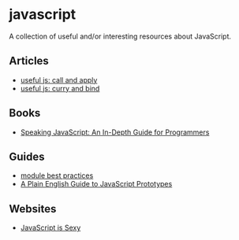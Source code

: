 # javascript

A collection of useful and/or interesting resources about JavaScript.

## Articles

- [useful js: call and
  apply](http://phuu.net/2012/11/02/javascript-function-call-and-function-apply.html)
- [useful js: curry and
  bind](http://phuu.net/2012/11/02/javascript-function-call-and-function-apply.html)

## Books

- [Speaking JavaScript: An In-Depth Guide for
  Programmers](http://speakingjs.com/)

## Guides

- [module best practices](https://github.com/mattdesl/module-best-practices)
- [A Plain English Guide to JavaScript
  Prototypes](http://sporto.github.io/blog/2013/02/22/a-plain-english-guide-to-javascript-prototypes/)

## Websites

- [JavaScript is Sexy](http://javascriptissexy.com/)
